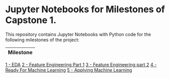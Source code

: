 # Jupyter Notebooks for Milestones of Capstone 1.

This repository contains Jupyter Notebooks with Python code for the following milestones of the project:

| Milestone |
| :--- |
[1 - EDA](https://github.com/sankeerthankam/Data-Science/blob/master/Capstone%201/Milestone%20Notebooks/1%20-%20EDA.ipynb)
[2 - Feature Engineering Part 1](https://github.com/sankeerthankam/Data-Science/blob/master/Capstone%201/Milestone%20Notebooks/2%20-%20Feature%20Engineering%20-%20Part%201.ipynb)
[3 - Feature Engineering part 2](https://github.com/sankeerthankam/Data-Science/blob/master/Capstone%201/Milestone%20Notebooks/3%20-%20Feature%20Engineering%20-%20Part%202.ipynb)
[4 - Ready For Machine Learning](https://github.com/sankeerthankam/Data-Science/blob/master/Capstone%201/Milestone%20Notebooks/4%20-%20Ready%20For%20Machine%20Learning.ipynb)
[5 - Applying Machine Learning](https://github.com/sankeerthankam/Data-Science/blob/master/Capstone%201/Milestone%20Notebooks/5%20-%20Applying%20Machine%20Learning.ipynb)
